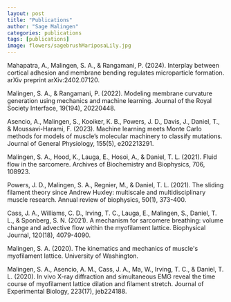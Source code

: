 ```yaml
---
layout: post
title: "Publications"
author: "Sage Malingen"
categories: publications
tags: [publications]
image: flowers/sagebrushMariposaLily.jpg
---
```

Mahapatra, A., Malingen, S. A., & Rangamani, P. (2024). Interplay between cortical adhesion and membrane bending regulates microparticle formation. arXiv preprint arXiv:2402.07120.

Malingen, S. A., & Rangamani, P. (2022). Modeling membrane curvature generation using mechanics and machine learning. Journal of the Royal Society Interface, 19(194), 20220448.

Asencio, A., Malingen, S., Kooiker, K. B., Powers, J. D., Davis, J., Daniel, T., & Moussavi-Harami, F. (2023). Machine learning meets Monte Carlo methods for models of muscle’s molecular machinery to classify mutations. Journal of General Physiology, 155(5), e202213291.

Malingen, S. A., Hood, K., Lauga, E., Hosoi, A., & Daniel, T. L. (2021). Fluid flow in the sarcomere. Archives of Biochemistry and Biophysics, 706, 108923.

Powers, J. D., Malingen, S. A., Regnier, M., & Daniel, T. L. (2021). The sliding filament theory since Andrew Huxley: multiscale and multidisciplinary muscle research. Annual review of biophysics, 50(1), 373-400.

Cass, J. A., Williams, C. D., Irving, T. C., Lauga, E., Malingen, S., Daniel, T. L., & Sponberg, S. N. (2021). A mechanism for sarcomere breathing: volume change and advective flow within the myofilament lattice. Biophysical Journal, 120(18), 4079-4090.

Malingen, S. A. (2020). The kinematics and mechanics of muscle's myofilament lattice. University of Washington.

Malingen, S. A., Asencio, A. M., Cass, J. A., Ma, W., Irving, T. C., & Daniel, T. L. (2020). In vivo X-ray diffraction and simultaneous EMG reveal the time course of myofilament lattice dilation and filament stretch. Journal of Experimental Biology, 223(17), jeb224188.
